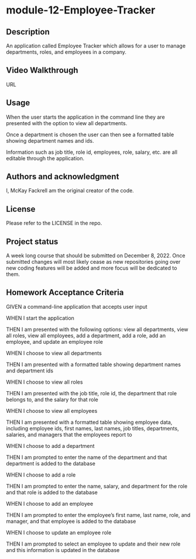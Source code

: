 # module-12-Employee-Tracker
## Description

An application called Employee Tracker which allows for a user to manage departments, roles, and employees in a company. 

## Video Walkthrough
URL

## Usage

When the user starts the application in the command line they are presented with the option to view all departments.

Once a department is chosen the user can then see a formatted table showing department names and ids. 

Information such as job title, role id, employees, role, salary, etc. are all editable through the application. 

## Authors and acknowledgment

I, McKay Fackrell am the original creator of the code.

## License

Please refer to the LICENSE in the repo.

## Project status

A week long course that should be submitted on December 8, 2022. Once submitted changes will most likely cease as new repositories going over new coding features will be added and more focus will be dedicated to them.

## Homework Acceptance Criteria

GIVEN a command-line application that accepts user input

WHEN I start the application

THEN I am presented with the following options: view all departments, view all roles, view all employees, add a department, add a role, add an employee, and update an employee role

WHEN I choose to view all departments

THEN I am presented with a formatted table showing department names and department ids

WHEN I choose to view all roles

THEN I am presented with the job title, role id, the department that role belongs to, and the salary for that role

WHEN I choose to view all employees

THEN I am presented with a formatted table showing employee data, including employee ids, first names, last names, job titles, departments, salaries, and managers that the employees report to

WHEN I choose to add a department

THEN I am prompted to enter the name of the department and that department is added to the database

WHEN I choose to add a role

THEN I am prompted to enter the name, salary, and department for the role and that role is added to the database

WHEN I choose to add an employee

THEN I am prompted to enter the employee’s first name, last name, role, and manager, and that employee is added to the database

WHEN I choose to update an employee role

THEN I am prompted to select an employee to update and their new role and this information is updated in the database
